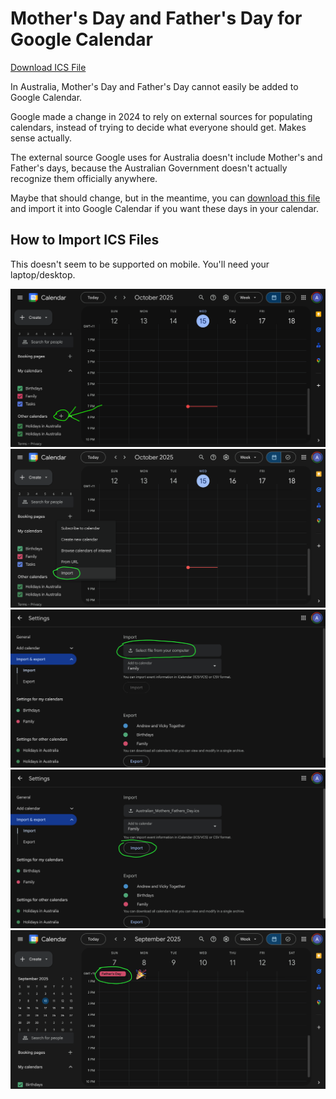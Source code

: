 # Mother's Day and Father's Day for Google Calendar

[Download ICS File](https://voltrevo-stuff.s3.ap-southeast-2.amazonaws.com/2025/Australian_Mothers_Fathers_Day.ics)

In Australia, Mother's Day and Father's Day cannot easily be added to Google Calendar.

Google made a change in 2024 to rely on external sources for populating calendars, instead of trying to decide what everyone should get. Makes sense actually.

The external source Google uses for Australia doesn't include Mother's and Father's days, because the Australian Government doesn't actually recognize them officially anywhere.

Maybe that should change, but in the meantime, you can [download this file](https://voltrevo-stuff.s3.ap-southeast-2.amazonaws.com/2025/Australian_Mothers_Fathers_Day.ics) and import it into Google Calendar if you want these days in your calendar.

## How to Import ICS Files

This doesn't seem to be supported on mobile. You'll need your laptop/desktop.

![Step 1](./img/step1.png)
![Step 2](./img/step2.png)
![Step 3](./img/step3.png)
![Step 4](./img/step4.png)
![Step 5](./img/step5.png)
